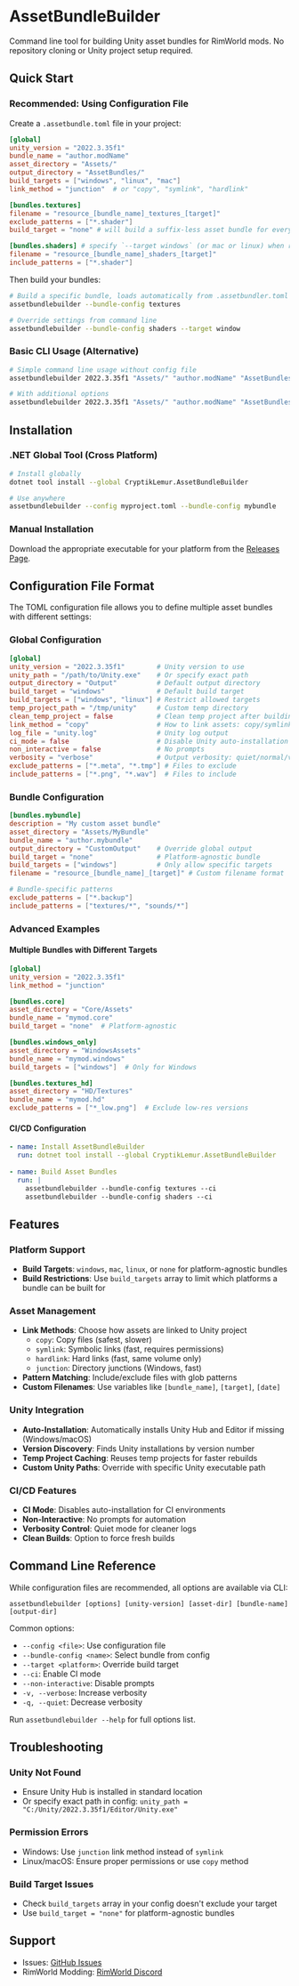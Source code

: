# AssetBundleBuilder

Command line tool for building Unity asset bundles for RimWorld mods. No repository cloning or Unity project setup
required.

## Quick Start

### Recommended: Using Configuration File

Create a `.assetbundle.toml` file in your project:

```toml
[global]
unity_version = "2022.3.35f1"
bundle_name = "author.modName"
asset_directory = "Assets/"
output_directory = "AssetBundles/"
build_targets = ["windows", "linux", "mac"]
link_method = "junction"  # or "copy", "symlink", "hardlink"

[bundles.textures]
filename = "resource_[bundle_name]_textures_[target]"
exclude_patterns = ["*.shader"]
build_target = "none" # will build a suffix-less asset bundle for every platform

[bundles.shaders] # specify `--target windows` (or mac or linux) when running assetbundlebuilder to build for each platform
filename = "resource_[bundle_name]_shaders_[target]"
include_patterns = ["*.shader"]
```

Then build your bundles:

```bash
# Build a specific bundle, loads automatically from .assetbundler.toml
assetbundlebuilder --bundle-config textures

# Override settings from command line
assetbundlebuilder --bundle-config shaders --target window
```

### Basic CLI Usage (Alternative)

```bash
# Simple command line usage without config file
assetbundlebuilder 2022.3.35f1 "Assets/" "author.modName" "AssetBundles/"

# With additional options
assetbundlebuilder 2022.3.35f1 "Assets/" "author.modName" "AssetBundles/" --target windows
```

## Installation

### .NET Global Tool (Cross Platform)

```bash
# Install globally
dotnet tool install --global CryptikLemur.AssetBundleBuilder

# Use anywhere
assetbundlebuilder --config myproject.toml --bundle-config mybundle
```

### Manual Installation

Download the appropriate executable for your platform from
the [Releases Page](https://github.com/CryptikLemur/AssetBundleBuilder/releases).

## Configuration File Format

The TOML configuration file allows you to define multiple asset bundles with different settings:

### Global Configuration

```toml
[global]
unity_version = "2022.3.35f1"        # Unity version to use
unity_path = "/path/to/Unity.exe"    # Or specify exact path
output_directory = "Output"          # Default output directory
build_target = "windows"             # Default build target
build_targets = ["windows", "linux"] # Restrict allowed targets
temp_project_path = "/tmp/unity"     # Custom temp directory
clean_temp_project = false           # Clean temp project after building. Disabled by default for caching
link_method = "copy"                 # How to link assets: copy/symlink/hardlink/junction
log_file = "unity.log"               # Unity log output
ci_mode = false                      # Disable Unity auto-installation
non_interactive = false              # No prompts
verbosity = "verbose"                # Output verbosity: quiet/normal/verbose/debug
exclude_patterns = ["*.meta", "*.tmp"] # Files to exclude
include_patterns = ["*.png", "*.wav"]  # Files to include
```

### Bundle Configuration

```toml
[bundles.mybundle]
description = "My custom asset bundle"
asset_directory = "Assets/MyBundle"
bundle_name = "author.mybundle"
output_directory = "CustomOutput"    # Override global output
build_target = "none"                # Platform-agnostic bundle
build_targets = ["windows"]          # Only allow specific targets
filename = "resource_[bundle_name]_[target]" # Custom filename format

# Bundle-specific patterns
exclude_patterns = ["*.backup"]
include_patterns = ["textures/*", "sounds/*"]
```

### Advanced Examples

#### Multiple Bundles with Different Targets

```toml
[global]
unity_version = "2022.3.35f1"
link_method = "junction"

[bundles.core]
asset_directory = "Core/Assets"
bundle_name = "mymod.core"
build_target = "none"  # Platform-agnostic

[bundles.windows_only]
asset_directory = "WindowsAssets"
bundle_name = "mymod.windows"
build_targets = ["windows"]  # Only for Windows

[bundles.textures_hd]
asset_directory = "HD/Textures"
bundle_name = "mymod.hd"
exclude_patterns = ["*_low.png"]  # Exclude low-res versions
```

#### CI/CD Configuration

```yaml
- name: Install AssetBundleBuilder
  run: dotnet tool install --global CryptikLemur.AssetBundleBuilder
  
- name: Build Asset Bundles
  run: |
    assetbundlebuilder --bundle-config textures --ci
    assetbundlebuilder --bundle-config shaders --ci
```

## Features

### Platform Support

- **Build Targets**: `windows`, `mac`, `linux`, or `none` for platform-agnostic bundles
- **Build Restrictions**: Use `build_targets` array to limit which platforms a bundle can be built for

### Asset Management

- **Link Methods**: Choose how assets are linked to Unity project
    - `copy`: Copy files (safest, slower)
    - `symlink`: Symbolic links (fast, requires permissions)
    - `hardlink`: Hard links (fast, same volume only)
    - `junction`: Directory junctions (Windows, fast)
- **Pattern Matching**: Include/exclude files with glob patterns
- **Custom Filenames**: Use variables like `[bundle_name]`, `[target]`, `[date]`

### Unity Integration

- **Auto-Installation**: Automatically installs Unity Hub and Editor if missing (Windows/macOS)
- **Version Discovery**: Finds Unity installations by version number
- **Temp Project Caching**: Reuses temp projects for faster rebuilds
- **Custom Unity Paths**: Override with specific Unity executable path

### CI/CD Features

- **CI Mode**: Disables auto-installation for CI environments
- **Non-Interactive**: No prompts for automation
- **Verbosity Control**: Quiet mode for cleaner logs
- **Clean Builds**: Option to force fresh builds

## Command Line Reference

While configuration files are recommended, all options are available via CLI:

```
assetbundlebuilder [options] [unity-version] [asset-dir] [bundle-name] [output-dir]
```

Common options:

- `--config <file>`: Use configuration file
- `--bundle-config <name>`: Select bundle from config
- `--target <platform>`: Override build target
- `--ci`: Enable CI mode
- `--non-interactive`: Disable prompts
- `-v, --verbose`: Increase verbosity
- `-q, --quiet`: Decrease verbosity

Run `assetbundlebuilder --help` for full options list.

## Troubleshooting

### Unity Not Found

- Ensure Unity Hub is installed in standard location
- Or specify exact path in config: `unity_path = "C:/Unity/2022.3.35f1/Editor/Unity.exe"`

### Permission Errors

- Windows: Use `junction` link method instead of `symlink`
- Linux/macOS: Ensure proper permissions or use `copy` method

### Build Target Issues

- Check `build_targets` array in your config doesn't exclude your target
- Use `build_target = "none"` for platform-agnostic bundles

## Support

- Issues: [GitHub Issues](https://github.com/CryptikLemur/AssetBundleBuilder/issues)
- RimWorld Modding: [RimWorld Discord](https://discord.gg/rimworld)